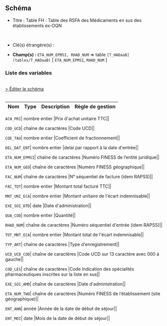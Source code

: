 ## Schéma


- Titre : Table FH : Table des RSFA des Médicaments en sus des établissements ex-OQN
<br />



- Clé(s) étrangère(s) : <br />

- **Champ(s) :** `ETA_NUM_EPMSI, RHAD_NUM`
  => table `[T_HADaaB](tables/T_HADaaB)` [ `ETA_NUM_EPMSI`, `RHAD_NUM` ]<br />

 
### Liste des variables
<br />
<div>
    <a href="https://gitlab.com/healthdatahub/applications-du-hdh/schema-snds/-/tree/master/schemas/PMSI HAD/T_HADaaFH.json"
       target="_blank" rel="noopener noreferrer">> Éditer le schéma</a>
</div>
<br />

Nom | Type | Description | Règle de gestion
-|-|-|-



`ACH_PRI`| nombre entier |Prix d'achat unitaire TTC||

`COD_UCD`| chaîne de caractères |Code UCD||

`COE_TAU`| nombre entier |Coefficient de fractionnement||

`DEL_DAT_ENT`| nombre entier |delai par rapport à la date d'entrée||

`ETA_NUM_EPMSI`| chaîne de caractères |Numéro FINESS de l’entité juridique||

`ETA_NUM_GEO`| chaîne de caractères |Numéro FINESS  géographique||

`FAC_NUM`| chaîne de caractères |N° séquentiel de facture (idem RAPSS)||

`FAC_TOT`| nombre entier |Montant total facturé TTC||

`MNT_UNI_ECA`| nombre entier |Montant unitaire de l'écart indemnisable||

`EXE_SOI_DTD`| date |Date d'administration||

`QUA_COD`| nombre entier |Quantité||

`RHAD_NUM`| chaîne de caractères |Numéro séquentiel d'entrée (idem RAPSS)||

`TOT_MNT_ECA`| nombre entier |Montant total de l'écart indemnisable||

`TYP_ART`| chaîne de caractères |Type d'enregistrement||

`UCD_UCD_COD`| chaîne de caractères |Code UCD sur 13 caractère avec 000 à gauche||

`COD_LES`| chaîne de caractères |Code indication des spécialités pharmaceutiques inscrites sur la liste en sus||

`EXE_SOI_AMD`| chaîne de caractères |Date d'administration||

`ETA_NUM_TWO`| chaîne de caractères |Numéro FINESS de l’établissement (site géographique)||

`ENT_ANN`| année |Année de la date de début de séjour||

`ENT_MOI`| date |Mois de la date de début de séjour||
